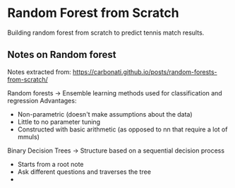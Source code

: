 # Random Forest from Scratch
Building random forest from scratch to predict tennis match results.

## Notes on Random forest
Notes extracted from: https://carbonati.github.io/posts/random-forests-from-scratch/

Random forests -> Ensemble learning methods used for classification and regression
Advantages:
- Non-parametric (doesn't make assumptions about the data)
- Little to no parameter tuning
- Constructed with basic arithmetic (as opposed to nn that require a lot of mmuls)

Binary Decision Trees -> Structure based on a sequential decision process
- Starts from a root note
- Ask different questions and traverses the tree
- 
